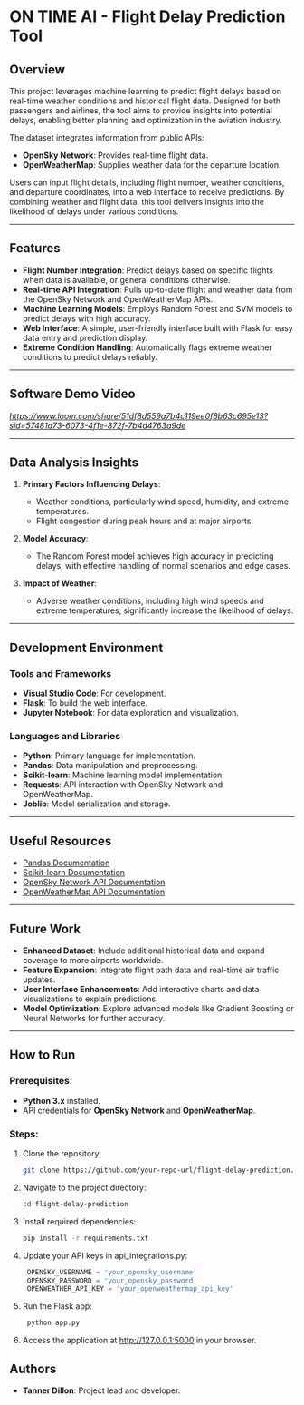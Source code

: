 # ON TIME AI - Flight Delay Prediction Tool

## Overview
This project leverages machine learning to predict flight delays based on real-time weather conditions and historical flight data. Designed for both passengers and airlines, the tool aims to provide insights into potential delays, enabling better planning and optimization in the aviation industry.

The dataset integrates information from public APIs:
- **OpenSky Network**: Provides real-time flight data.
- **OpenWeatherMap**: Supplies weather data for the departure location.

Users can input flight details, including flight number, weather conditions, and departure coordinates, into a web interface to receive predictions. By combining weather and flight data, this tool delivers insights into the likelihood of delays under various conditions.

---

## Features
- **Flight Number Integration**: Predict delays based on specific flights when data is available, or general conditions otherwise.
- **Real-time API Integration**: Pulls up-to-date flight and weather data from the OpenSky Network and OpenWeatherMap APIs.
- **Machine Learning Models**: Employs Random Forest and SVM models to predict delays with high accuracy.
- **Web Interface**: A simple, user-friendly interface built with Flask for easy data entry and prediction display.
- **Extreme Condition Handling**: Automatically flags extreme weather conditions to predict delays reliably.

---

## Software Demo Video
*https://www.loom.com/share/51df8d559a7b4c119ee0f8b63c695e13?sid=57481d73-6073-4f1e-872f-7b4d4763a9de*

---

## Data Analysis Insights
1. **Primary Factors Influencing Delays**:
   - Weather conditions, particularly wind speed, humidity, and extreme temperatures.
   - Flight congestion during peak hours and at major airports.

2. **Model Accuracy**:
   - The Random Forest model achieves high accuracy in predicting delays, with effective handling of normal scenarios and edge cases.

3. **Impact of Weather**:
   - Adverse weather conditions, including high wind speeds and extreme temperatures, significantly increase the likelihood of delays.

---

## Development Environment
### Tools and Frameworks
- **Visual Studio Code**: For development.
- **Flask**: To build the web interface.
- **Jupyter Notebook**: For data exploration and visualization.

### Languages and Libraries
- **Python**: Primary language for implementation.
- **Pandas**: Data manipulation and preprocessing.
- **Scikit-learn**: Machine learning model implementation.
- **Requests**: API interaction with OpenSky Network and OpenWeatherMap.
- **Joblib**: Model serialization and storage.

---

## Useful Resources
- [Pandas Documentation](https://pandas.pydata.org/docs/)
- [Scikit-learn Documentation](https://scikit-learn.org/stable/)
- [OpenSky Network API Documentation](https://opensky-network.org/apidoc/)
- [OpenWeatherMap API Documentation](https://openweathermap.org/api)

---

## Future Work
- **Enhanced Dataset**: Include additional historical data and expand coverage to more airports worldwide.
- **Feature Expansion**: Integrate flight path data and real-time air traffic updates.
- **User Interface Enhancements**: Add interactive charts and data visualizations to explain predictions.
- **Model Optimization**: Explore advanced models like Gradient Boosting or Neural Networks for further accuracy.

---

## How to Run

### Prerequisites:
- **Python 3.x** installed.
- API credentials for **OpenSky Network** and **OpenWeatherMap**.

### Steps:
1. Clone the repository:
   ```bash
   git clone https://github.com/your-repo-url/flight-delay-prediction.git
2. Navigate to the project directory:
   ```bash
   cd flight-delay-prediction
3. Install required dependencies:
   ```bash
   pip install -r requirements.txt
4. Update your API keys in api_integrations.py:
   ```python
    OPENSKY_USERNAME = 'your_opensky_username'
	OPENSKY_PASSWORD = 'your_opensky_password'
	OPENWEATHER_API_KEY = 'your_openweathermap_api_key'
5. Run the Flask app:
   ```bash
	python app.py
6. Access the application at http://127.0.0.1:5000 in your browser.


## Authors
- **Tanner Dillon**: Project lead and developer.